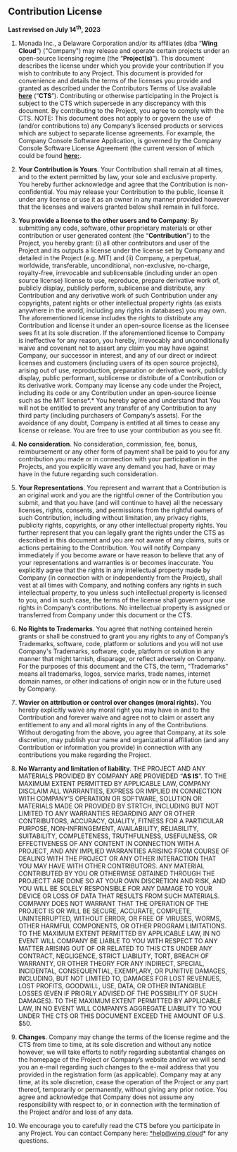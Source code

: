 ## Contribution License

**Last revised on July 14<sup>th</sup>, 2023**

1. <a name="_heading=h.gjdgxs"></a>Monada Inc., a Delaware Corporation and/or its affiliates (dba “**Wing Cloud**”) ("Company") may release and operate certain projects under an open-source licensing regime (the “**Project(s)**”). This document describes the license under which you provide your contribution If you wish to contribute to any Project. This document is provided for convenience and details the terms of the licenses you provide and granted as described under the Contributors Terms of Use available [**here**](https://www.winglang.io/terms-and-policies/contributors-terms-of-service.html) (“**CTS**”). Contributing or otherwise participating in the Project is subject to the CTS which supersede in any discrepancy with this document. By contributing to the Project, you agree to comply with the CTS. NOTE: This document does not apply to or govern the use of (and/or contributions to) any Company’s licensed products or services which are subject to separate license agreements. For example, the Company Console Software Application, is governed by the Company Console Software License Agreement (the current version of which could be found **[here:](https://github.com/winglang/wing/blob/main/apps/wing-console/LICENSE.md)**.


2. **Your Contribution is Yours**. Your Contribution shall remain at all times, and to the extent permitted by law, your sole and exclusive property. You hereby further acknowledge and agree that the Contribution is non-confidential. You may release your Contribution to the public, license it under any license or use it as an owner in any manner provided however that the licenses and waivers granted below shall remain in full force.


3. **You provide a license to the other users and to Company**: By submitting any code, software, other proprietary materials or other contribution or user generated content (the “**Contribution**”) to the Project, you hereby grant: (i) all other contributors and user of the Project and its outputs a license under the license set by Company and detailed in the Project (e.g. MIT) and (ii)  Company, a perpetual, worldwide, transferable, unconditional, non-exclusive, no-charge, royalty-free, irrevocable and sublicensable (including under an open source license) license to use, reproduce, prepare derivative work of, publicly display, publicly perform, sublicense and distribute, any Contribution and any derivative work of such Contribution under any copyrights, patent rights or other intellectual property rights (as exists anywhere in the world, including any rights in databases) you may own. The aforementioned license includes the rights to distribute any Contribution and license it under an open-source license as the licensee sees fit at its sole discretion. If the aforementioned license to Company is ineffective for any reason, you hereby, irrevocably and unconditionally waive and covenant not to assert any claim you may have against Company, our successor in interest, and any of our direct or indirect licenses and customers (including users of its open source projects), arising out of use, reproduction, preparation or derivative work, publicly display, public performant, sublicense or distribute of a Contribution or its derivative work.   Company may license any code under the Project, including its code or any Contribution under an open-source license such as the MIT license*.* You hereby agree and understand that You will not be entitled to prevent any transfer of any Contribution to any third party (including purchasers of Company’s assets). For the avoidance of any doubt, Company is entitled at all times to cease any license or release. You are free to use your contribution as you see fit.


4. **No consideration**. No consideration, commission, fee, bonus, reimbursement or any other form of payment shall be paid to you for any contribution you made or in connection with your participation in the Projects, and you explicitly wave any demand you had, have or may have in the future regarding such consideration.


5. **Your Representations**. You represent and warrant that a Contribution is an original work and you are the rightful owner of the Contribution you submit, and that you have (and will continue to have) all the necessary licenses, rights, consents, and permissions from the rightful owners of such Contribution, including without limitation, any privacy rights, publicity rights, copyrights, or any other intellectual property rights. You further represent that you can legally grant the rights under the CTS as described in this document and you are not aware of any claims, suits or actions pertaining to the Contribution. You will notify Company immediately if you become aware or have reason to believe that any of your representations and warranties is or becomes inaccurate. You explicitly agree that the rights in any intellectual property made by Company (in connection with or independently from the Project), shall vest at all times with Company, and nothing confers any rights in such intellectual property, to you unless such intellectual property is licensed to you, and in such case, the terms of the license shall govern your use rights in Company’s contributions. No intellectual property is assigned or transferred from Company under this document or the CTS.


6. **No Rights to Trademarks**. You agree that nothing contained herein grants or shall be construed to grant you any rights to any of Company’s Trademarks, software, code, platform or solutions and you will not use Company's Trademarks, software, code, platform or solution in any manner that might tarnish, disparage, or reflect adversely on Company. For the purposes of this document and the CTS, the term, "Trademarks" means all trademarks, logos, service marks, trade names, internet domain names, or other indications of origin now or in the future used by Company.


7. **Wavier on attribution or control over changes (moral rights).** You hereby explicitly waive any moral right you may have in and to the Contribution and forever waive and agree not to claim or assert any entitlement to any and all moral rights in any of the Contributions. Without derogating from the above, you agree that Company, at its sole discretion, may publish your name and organizational affiliation (and any Contribution or information you provide) in connection with any contributions you make regarding the Project.  


8. **No Warranty and limitation of liability**. THE PROJECT AND ANY MATERIALS PROVIDED BY COMPANY ARE PROVIEDED “**AS IS**”. TO THE MAXIMUM EXTENT PERMITTED BY APPLICABLE LAW, COMPANY DISCLAIM ALL WARRANTIES, EXPRESS OR IMPLIED IN CONNECTION WITH COMPANY’S OPERATION OR SOFTWARE, SOLUTION OR MATERIALS MADE OR PROVIDED BY STRTCH, INCLUDING BUT NOT LIMITED TO ANY WARRANTIES REGARDING ANY OR OTHER CONTRIBUTORS, ACCURACY, QUALITY,  FITNESS FOR A PARTICULAR PURPOSE, NON-INFRINGEMENT, AVAILABILITY, RELIABILITY, SUITABILITY, COMPLETENESS, TRUTHFULNESS, USEFULNESS, OR EFFECTIVENESS OF ANY CONTENT IN CONNECTION WITH A PROJECT, AND ANY IMPLIED WARRANTIES ARISING FROM COURSE OF DEALING WITH THE PROJECT OR ANY OTHER INTERACTION THAT YOU MAY HAVE WITH OTHER CONTRIBUTORS. ANY MATERIAL CONTRIBUTED BY YOU OR OTHERWISE OBTAINED THROUGH THE PROJECTT ARE DONE SO AT YOUR OWN DISCRETION AND RISK, AND YOU WILL BE SOLELY RESPONSIBLE FOR ANY DAMAGE TO YOUR DEVICE OR LOSS OF DATA THAT RESULTS FROM SUCH MATERIALS. COMPANY DOES NOT WARRANT THAT THE OPERATION OF THE PROJECT IS OR WILL BE SECURE, ACCURATE, COMPLETE, UNINTERRUPTED, WITHOUT ERROR, OR FREE OF VIRUSES, WORMS, OTHER HARMFUL COMPONENTS, OR OTHER PROGRAM LIMITATIONS. TO THE MAXIMUM EXTENT PERMITTED BY APPLICABLE LAW, IN NO EVENT WILL COMPANY BE LIABLE TO YOU WITH RESPECT TO ANY MATTER ARISING OUT OF OR RELATED TO THIS CTS UNDER ANY CONTRACT, NEGLIGENCE, STRICT LIABILITY, TORT, BREACH OF WARRANTY, OR OTHER THEORY FOR ANY INDIRECT, SPECIAL, INCIDENTAL, CONSEQUENTIAL, EXEMPLARY, OR PUNITIVE DAMAGES, INCLUDING, BUT NOT LIMITED TO, DAMAGES FOR LOST REVENUES, LOST PROFITS, GOODWILL, USE, DATA, OR OTHER INTANGIBLE LOSSES (EVEN IF PRIORLY ADVISED OF THE POSSIBILITY OF SUCH DAMAGES). TO THE MAXIMUM EXTENT PERMITTED BY APPLICABLE LAW, IN NO EVENT WILL COMPANYS AGGREGATE LIABILITY TO YOU UNDER THE CTS OR THIS DOCUMENT EXCEED THE AMOUNT OF U.S. $50.


9. **Changes**. Company may change the terms of the license regime and the CTS from time to time, at its sole discretion and without any notice however, we will take efforts to notify regarding substantial changes on the homepage of the Project or Company’s website and/or we will send you an e-mail regarding such changes to the e-mail address that you provided in the registration form (as applicable). Company may at any time, at its sole discretion, cease the operation of the Project or any part thereof, temporarily or permanently, without giving any prior notice. You agree and acknowledge that Company does not assume any responsibility with respect to, or in connection with the termination of the Project and/or and loss of any data.


10. We encourage you to carefully read the CTS before you participate in any Project. You can contact Company here: [*help@](mailto:help@monada.co)[wing.cloud](mailto:help@monada.co)* for any questions.